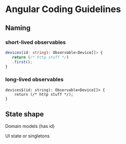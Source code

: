 # Angular Coding Guidelines

## Naming
### short-lived observables
```typescript
devices(id: string): Observable<Device[]> {
   return (/* http stuff */)
   .first();
}
```

### long-lived observables
    devices$(id: string): Observable<Device[]> {
	    return (/* http stuff */);
    }


## State shape
Domain models (has id)

UI state or singletons
